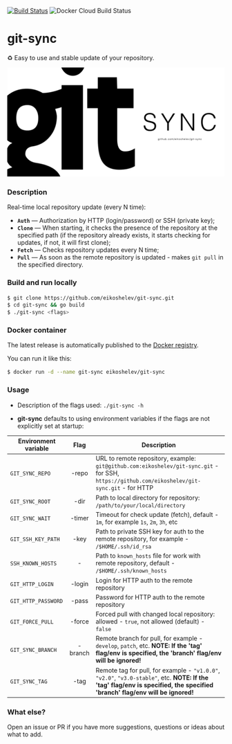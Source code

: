 [![Build Status](https://travis-ci.org/eikoshelev/git-sync.svg?branch=master)](https://travis-ci.org/eikoshelev/git-sync)
![Docker Cloud Build Status](https://img.shields.io/docker/cloud/build/eikoshelev/git-sync)

# git-sync

:recycle: Easy to use and stable update of your repository.
  
![alt text](assets/git-sync.png)
  
### Description
  
Real-time local repository update (every N time):
* **`Auth`** — Authorization by HTTP (login/password) or SSH (private key);
* **`Clone`** — When starting, it checks the presence of the repository at the specified path (if the repository already exists, it starts checking for updates, if not, it will first clone);
* **`Fetch`** — Checks repository updates every N time;
* **`Pull`** — As soon as the remote repository is updated - makes ```git pull``` in the specified directory.

### Build and run locally
```sh
$ git clone https://github.com/eikoshelev/git-sync.git
$ cd git-sync && go build
$ ./git-sync <flags>
```
### Docker container

The latest release is automatically published to the [Docker registry](https://hub.docker.com/r/eikoshelev/git-sync).

You can run it like this:
```sh
$ docker run -d --name git-sync eikoshelev/git-sync
```

### Usage

* Description of the flags used: ```./git-sync -h```

* **git-sync** defaults to using environment variables if the flags are not explicitly set at startup:
  
| **Environment variable** | **Flag** | **Description** |
| ------- | :-------: | ----- |
|`GIT_SYNC_REPO`    |-repo   | URL to remote repository, example: `git@github.com:eikoshelev/git-sync.git` - for SSH, `https://github.com/eikoshelev/git-sync.git` - for HTTP 
|`GIT_SYNC_ROOT`    |-dir    | Path to local directory for repository: `/path/to/your/local/directory` 
|`GIT_SYNC_WAIT`    |-timer  | Timeout for check update (fetch), default - `1m`, for example `1s`, `2m`, `3h`, etc 
|`GIT_SSH_KEY_PATH` |-key    | Path to private SSH key for auth to the remote repository, for example - `/$HOME/.ssh/id_rsa` 
|`SSH_KNOWN_HOSTS`  |-       | Path to `known_hosts` file for work with remote repository, default - `/$HOME/.ssh/known_hosts`
|`GIT_HTTP_LOGIN`   |-login  | Login for HTTP auth to the remote repository 
|`GIT_HTTP_PASSWORD`|-pass   | Password for HTTP auth to the remote repository 
|`GIT_FORCE_PULL`   |-force  | Forced pull with changed local repository: allowed - `true`, not allowed (default) - `false` 
|`GIT_SYNC_BRANCH`  |-branch | Remote branch for pull, for example - `develop`, `patch`, etc. **NOTE: If the 'tag' flag/env is specified, the 'branch' flag/env will be ignored!**
|`GIT_SYNC_TAG`     |-tag    | Remote tag for pull, for example - `"v1.0.0"`, `"v2.0"`, `"v3.0-stable"`, etc. **NOTE: If the 'tag' flag/env is specified, the specified 'branch' flag/env will be ignored!**

### What else?

Open an issue or PR if you have more suggestions, questions or ideas about what to add.
